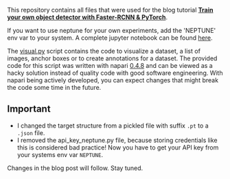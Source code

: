 This repository contains all files that were used for the blog tutorial
[**Train your own object detector with Faster-RCNN & PyTorch**](https://johschmidt42.medium.com/train-your-own-object-detector-with-faster-rcnn-pytorch-8d3c759cfc70).

If you want to use neptune for your own experiments, add the 'NEPTUNE' env var to your system.
A complete jupyter notebook can be found [here](training_script.ipynb).

The [visual.py](pytorch_faster_rcnn_tutorial/visual.py) script contains the code to visualize a dataset, a list of images, anchor boxes or to create annotations for a dataset.
The provided code for this script was written with napari [0.4.8](https://napari.org/docs/dev/release/release_0_4_8.html) and can be viewed as a hacky solution instead of quality code with good software engineering. 
With napari being actively developed, you can expect changes that might break the code some time in the future.

## Important
- I changed the target structure from a pickled file with suffix `.pt` to a `.json` file.
- I removed the api_key_neptune.py file, because storing credentials like this is considered bad practice!
  Now you have to get your API key from your systems env var `NEPTUNE`.

Changes in the blog post will follow. Stay tuned. 